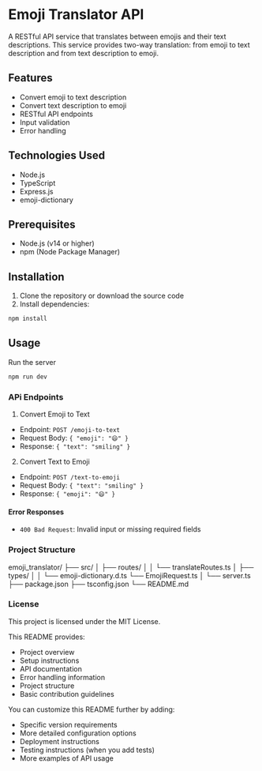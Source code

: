 # Emoji Translator API

A RESTful API service that translates between emojis and their text descriptions. This service provides two-way translation: from emoji to text description and from text description to emoji.

## Features

- Convert emoji to text description
- Convert text description to emoji
- RESTful API endpoints
- Input validation
- Error handling

## Technologies Used

- Node.js
- TypeScript
- Express.js
- emoji-dictionary

## Prerequisites

- Node.js (v14 or higher)
- npm (Node Package Manager)

## Installation

1. Clone the repository or download the source code
2. Install dependencies:
```bash
npm install
```
## Usage
Run the server
```bash
npm run dev
```
### APi Endpoints

1. Convert Emoji to Text
- Endpoint: `POST /emoji-to-text`
- Request Body: `{ "emoji": "😄" }`
- Response: `{ "text": "smiling" }`

2. Convert Text to Emoji
- Endpoint: `POST /text-to-emoji`
- Request Body: `{ "text": "smiling" }`
- Response: `{ "emoji": "😄" }`

#### Error Responses
- `400 Bad Request`: Invalid input or missing required fields

### Project Structure

emoji_translator/
├── src/
│   ├── routes/
│   │   └── translateRoutes.ts
│   ├── types/
│   │   └── emoji-dictionary.d.ts
        └── EmojiRequest.ts
│   └── server.ts
├── package.json
├── tsconfig.json
└── README.md

### License
This project is licensed under the MIT License.

This README provides:
- Project overview
- Setup instructions
- API documentation
- Error handling information
- Project structure
- Basic contribution guidelines

You can customize this README further by adding:
- Specific version requirements
- More detailed configuration options
- Deployment instructions
- Testing instructions (when you add tests)
- More examples of API usage